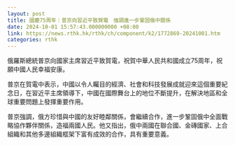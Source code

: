```yaml
---
layout: post
title: 國慶75周年｜普京向習近平致賀電　強調進一步鞏固俄中關係
date: 2024-10-01 15:57:43.000000000 +08:00
link: https://news.rthk.hk/rthk/ch/component/k2/1772869-20241001.htm
categories: rthk
---
```


俄羅斯總統普京向國家主席習近平致賀電，祝賀中華人民共和國成立75周年，祝願中國人民幸福安康。

普京在賀電中表示，中國以令人矚目的經濟、社會和科技發展成就迎來這個重要紀念日，在習近平主席領導下，中國在國際舞台上的地位不斷提升，在解決地區和全球重要問題上發揮重要作用。

普京強調，俄方珍惜與中國的友好睦鄰關係，會繼續合作，進一步鞏固俄中全面戰略協作夥伴關係，造福兩國人民。他又指出，俄中兩國在聯合國、金磚國家、上合組織和其他多邊組織框架下富有成效的合作，具有重要意義。
